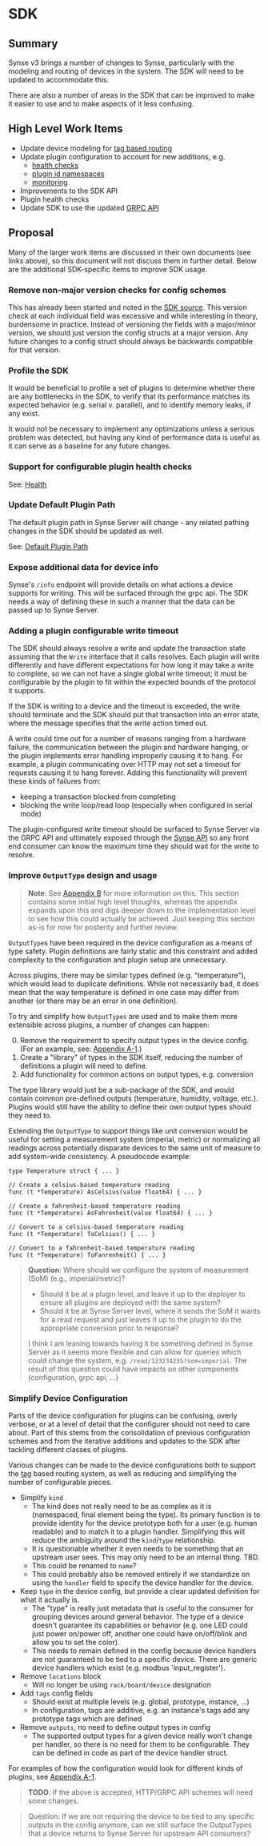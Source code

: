 # SDK
## Summary
Synse v3 brings a number of changes to Synse, particularly with the modeling and
routing of devices in the system. The SDK will need to be updated to accommodate this.

There are also a number of areas in the SDK that can be improved to make it easier
to use and to make aspects of it less confusing.

## High Level Work Items
- Update device modeling for [tag based routing](tags.md)
- Update plugin configuration to account for new additions, e.g.
  - [health checks](health.md)
  - [plugin id namespaces](ids.md)
  - [monitoring](monitoring.md)
- Improvements to the SDK API
- Plugin health checks
- Update SDK to use the updated [GRPC API](grpc.md)

## Proposal
Many of the larger work items are discussed in their own documents (see links
above), so this document will not discuss them in further detail. Below are
the additional SDK-specific items to improve SDK usage.

### Remove non-major version checks for config schemes
This has already been started and noted in the [SDK source](https://github.com/vapor-ware/synse-sdk/blob/ee3e84f602c74c6e499a36f7f58916f08eeb74b6/sdk/config.go#L88-L102).
This version check at each individual field was excessive and while interesting
in theory, burdensome in practice. Instead of versioning the fields with a major/minor
version, we should just version the config structs at a major version. Any future
changes to a config struct should always be backwards compatible for that version.

### Profile the SDK
It would be beneficial to profile a set of plugins to determine whether there
are any bottlenecks in the SDK, to verify that its performance matches its expected
behavior (e.g. serial v. parallel), and to identify memory leaks, if any exist.

It would not be necessary to implement any optimizations unless a serious problem
was detected, but having any kind of performance data is useful as it can serve as
a baseline for any future changes.

### Support for configurable plugin health checks
See: [Health](health.md#synse-plugins)

### Update Default Plugin Path
The default plugin path in Synse Server will change - any related pathing changes
in the SDK should be updated as well.

See: [Default Plugin Path](server.md#default-plugin-path)

### Expose additional data for device info
Synse's `/info` endpoint will provide details on what actions a device supports
for writing. This will be surfaced through the grpc api. The SDK needs a way of defining
these in such a manner that the data can be passed up to Synse Server.

### Adding a plugin configurable write timeout
The SDK should always resolve a write and update the transaction state assuming that
the `Write` interface that it calls resolves. Each plugin will write differently and
have different expectations for how long it may take a write to complete, so we can not
have a single global write timeout; it must be configurable by the plugin to fit within
the expected bounds of the protocol it supports.

If the SDK is writing to a device and the timeout is exceeded, the write should terminate
and the SDK should put that transaction into an error state, where the message specifies
that the write action timed out.

A write could time out for a number of reasons ranging from a hardware failure,
the communication between the plugin and hardware hanging, or the plugin implements
error handling improperly causing it to hang. For example, a plugin communicating
over HTTP may not set a timeout for requests causing it to hang forever. Adding this
functionality will prevent these kinds of failures from:
- keeping a transaction blocked from completing
- blocking the write loop/read loop (especially when configured in serial mode)

The plugin-configured write timeout should be surfaced to Synse Server via the
GRPC API and ultimately exposed through the [Synse API](api.md#transaction) so
any front end consumer can know the maximum time they should wait for the write to
resolve.


### Improve `OutputType` design and usage
> **Note**: See [Appendix B](appendix-b.md) for more information on this. This
> section contains some initial high level thoughts, whereas the appendix expands
> upon this and digs deeper down to the implementation level to see how this could
> actually be achieved. Just keeping this section as-is for now for posterity and
> further review.

`OutputType`s have been required in the device configuration as a means of type safety.
Plugin definitions are fairly static and this constraint and added complexity to the
configuration and plugin setup are unnecessary.

Across plugins, there may be similar types defined (e.g. "temperature"), which would
lead to duplicate definitions. While not necessarily bad, it does mean that the way
temperature is defined in one case may differ from another (or there may be an error
in one definition).

To try and simplify how `OutputTypes` are used and to make them more extensible
across plugins, a number of changes can happen:

0. Remove the requirement to specify output types in the device config. (For an
   example, see: [Appendix A-1](appendix-a.md#1-sdk-device-configurations).)
0. Create a "library" of types in the SDK itself, reducing the number of definitions
   a plugin will need to define.
0. Add functionality for common actions on output types, e.g. conversion


The type library would just be a sub-package of the SDK, and would contain common
pre-defined outputs (temperature, humidity, voltage, etc.). Plugins would still have
the ability to define their own output types should they need to.

Extending the `OutputType` to support things like unit conversion would be useful
for setting a measurement system (imperial, metric) or normalizing all readings
across potentially disparate devices to the same unit of measure to add system-wide
consistency. A pseudocode example:

```
type Temperature struct { ... }

// Create a celsius-based temperature reading
func (t *Temperature) AsCelsius(value float64) { ... }

// Create a fahrenheit-based temperature reading
func (t *Temperature) AsFahrenheit(value float64) { ... }

// Convert to a celsius-based temperature reading
func (t *Temperature) ToCelsius() { ... }

// Convert to a fahrenheit-based temperature reading
func (t *Temperature) ToFanrenheit() { ... }
```

> **Question**: Where should we configure the system of measurement (SoM) (e.g., imperial/metric)?
>  * Should it be at a plugin level, and leave it up to the deployer to ensure all plugins
>    are deployed with the same system?
>  * Should it be at Synse Server level, where it sends the SoM it wants for a read request
>    and just leaves it up to the plugin to do the appropriate conversion prior to response?
>
> I think I am leaning towards having it be something defined in Synse Server as it seems more
> flexible and can allow for queries which could change the system, e.g. `/read/123234235?som=imperial`.
> The result of this question could have impacts on other components (configuration, grpc api, ...)


### Simplify Device Configuration
Parts of the device configuration for plugins can be confusing, overly verbose,
or at a level of detail that the configurer should not need to care about. Part of this
stems from the consolidation of previous configuration schemes and from the
iterative additions and updates to the SDK after tackling different classes of
plugins.

Various changes can be made to the device configurations both to support the
[tag](tags.md) based routing system, as well as reducing and simplifying the
number of configurable pieces.

* Simplify `kind`
  * The kind does not really need to be as complex as it is (namespaced, final element being
    the type). Its primary function is to provide identity for the device prototype both
    for a user (e.g. human readable) and to match it to a plugin handler. Simplifying this
    will reduce the ambiguity around the `kind`/`type` relationship.
  * It is questionable whether it even needs to be something that an upstream user sees. This
    may only need to be an internal thing. TBD.
  * This could be renamed to `name`?
  * This could probably also be removed entirely if we standardize on using the `handler`
    field to specify the device handler for the device.
* Keep `type` in the device config, but provide a clear updated definition for what
  it actually is.
  * The "type" is really just metadata that is useful to the consumer for grouping devices
    around general behavior. The type of a device doesn't guarantee its capabilities or
    behavior (e.g. one LED could just power on/power off, another one could have on/off/blink
    and allow you to set the color).
  * This needs to remain defined in the config because device handlers are not guaranteed
    to be tied to a specific device. There are generic device handlers which exist (e.g.
    modbus 'input_register').
* Remove `locations` block
  * Will no longer be using `rack/board/device` designation
* Add `tags` config fields
  * Should exist at multiple levels (e.g. global, prototype, instance, ...)
  * In configuration, tags are additive, e.g. an instance's tags add any prototype tags which are defined
* Remove `outputs`, no need to define output types in config
  * The supported output types for a given device really won't change per handler,
    so there is no need for them to be configurable. They can be defined in code
    as part of the device handler struct.
    

For examples of how the configuration would look for different kinds of plugins,
see [Appendix A-1](appendix-a.md#1-sdk-device-configurations).
 
> **TODO**: If the above is accepted, HTTP/GRPC API schemes will need some changes.


> Question: If we are not requiring the device to be tied to any specific outputs
> in the config anymore, can we still surface the OutputTypes that a device returns
> to Synse Server for upstream API consumers?

